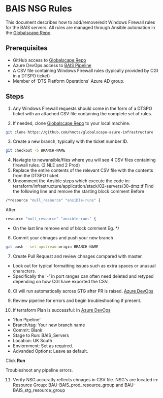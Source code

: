 # BAIS NSG Rules

This document describes how to add/remove/edit Windows Firewall rules for the BAIS servers. All rules are managed through Ansible automation in the [Globalscape Repo](https://github.com/hmcts/globalscape-azure-infrastructure).

## Prerequisites

* GitHub access to [Globalscape Repo](https://github.com/hmcts/globalscape-azure-infrastructure)
* Azure DevOps access to [BAIS Pipeline](https://dev.azure.com/hmcts/PlatformOperations/_build?definitionId=432)
* A CSV file containing Windows Firewall rules (typically provided by CGI in a DTSPO ticket)
* Member of 'DTS Platform Operations' Azure AD group.

## Steps

1. Any Windows Firewall requests should come in the form of a DTSPO ticket with an attached CSV file containing the complete set of rules.

2. If needed, clone [Globalscape Repo](https://github.com/hmcts/globalscape-azure-infrastructure) to your local machine.
```bash
git clone https://github.com/hmcts/globalscape-azure-infrastructure
```
3. Create a new branch, typically with the ticket number ID.
```bash
git checkout -b BRANCH-NAME
```
4. Naviagte to newansible/files where you will see 4 CSV files containing firewall rules. (2 NLE and 2 Prod)
5. Replace the entire contents of the relevant CSV file with the contents from the DTSPO ticket.
6. Uncomment the Ansible steps which execute the code in: terraform/infrastructure/application/stack/02-servers/30-dmz.tf
Find the following line and remove the starting block comment
Before
```bash
/*resource "null_resource" "ansible-runs" {
```
After
```bash
resource "null_resource" "ansible-runs" {
```
* On the last line remove end of block comment Eg. */

6. Commit your chnages and push your new branch
```bash
git push --set-upstream origin BRANCH-NAME
```
7. Create Pull Request and review chnages compared with master.
* Look out for typical formatting issues such as extra spaces or unusual characters. 
* Specifically the '-' in port ranges can often need deleted and retyped depending on how CGI have exported the CSV.

8. CI will run automatically across STG after PR is raised. [Azure DevOps](https://dev.azure.com/hmcts/PlatformOperations/_build?definitionId=432) 

9. Review pipeline for errors and begin troubleshooting if present.
10. If terraform Plan is successful:
In [Azure DevOps](https://dev.azure.com/hmcts/PlatformOperations/_build?definitionId=432) 
* 'Run Pipeline'
* Branch/tag: Your new branch name
* Commit: Blank
* Stage to Run: BAIS_Servers
* Location: UK South
* Enviornment: Set as required.
* Advanded Options: Leave as default.

Click **Run**

Troubleshoot any pipeline errors.

11. Verify NSG accuratly reflects chnages in CSV file. NSG's are located in: Resource Group: BAU-BAIS_prod_resource_group and BAU-BAIS_stg_resource_group
